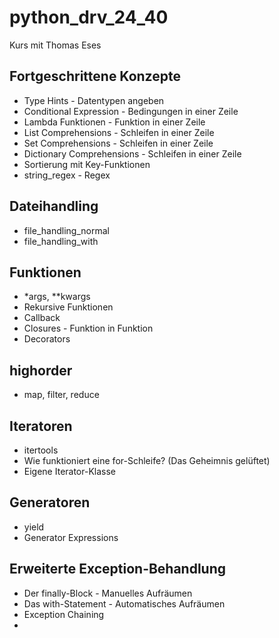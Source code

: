 # python_drv_24_40

Kurs mit Thomas Eses

## Fortgeschrittene Konzepte
- Type Hints - Datentypen angeben
- Conditional Expression - Bedingungen in einer Zeile
- Lambda Funktionen - Funktion in einer Zeile
- List Comprehensions - Schleifen in einer Zeile
- Set Comprehensions - Schleifen in einer Zeile
- Dictionary Comprehensions - Schleifen in einer Zeile
- Sortierung mit Key-Funktionen
- string_regex - Regex 

## Dateihandling
- file_handling_normal
- file_handling_with
 
## Funktionen
- *args, **kwargs
- Rekursive Funktionen 
- Callback
- Closures - Funktion in Funktion
- Decorators

## highorder
- map, filter, reduce

## Iteratoren 
- itertools
- Wie funktioniert eine for-Schleife? (Das Geheimnis gelüftet)
- Eigene Iterator-Klasse 

## Generatoren
- yield
- Generator Expressions

## Erweiterte Exception-Behandlung
- Der finally-Block - Manuelles Aufräumen
- Das with-Statement - Automatisches Aufräumen
- Exception Chaining
- 